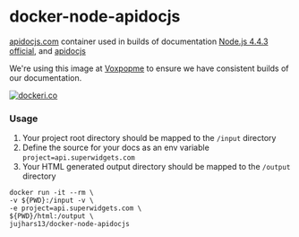 # docker-node-apidocjs
[apidocjs.com](http://apidocjs.com/) container used in builds of documentation
[Node.js 4.4.3 official](https://hub.docker.com/_/node/), and [apidocjs](http://apidocjs.com/)

We're using this image at [Voxpopme](https://www.voxpopme.com) to ensure we have consistent builds of our documentation.


[![dockeri.co](http://dockeri.co/image/jujhars13/docker-node-apidocjs)](https://hub.docker.com/r/jujhars13/docker-node-apidocjs/)


### Usage
1. Your project root directory should be mapped to the `/input` directory
2. Define the source for your docs as an env variable `project=api.superwidgets.com` 
3. Your HTML generated output directory should be mapped to the `/output` directory

```
docker run -it --rm \
-v ${PWD}:/input -v \
-e project=api.superwidgets.com \
${PWD}/html:/output \
jujhars13/docker-node-apidocjs
```